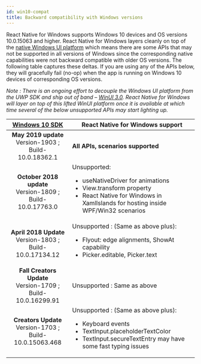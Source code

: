 ```yaml
---
id: win10-compat
title: Backward compatibility with Windows versions
---
```


React Native for Windows supports Windows 10 devices and OS versions 10.0.15063 and higher. React Native for Windows layers cleanly on top of the [native Windows UI platform](https://github.com/microsoft/microsoft-ui-xaml) which means there are some APIs that may not be supported in all versions of Windows since the corresponding native capabilities were not backward compatible with older OS versions. The following table captures these deltas. If you are using any of the APIs below, they will gracefully fail (no-op) when the app is running on Windows 10 devices of corresponding OS versions.

_Note : There is an ongoing effort to decouple the Windows UI platform from the UWP SDK and ship out of band – [WinUI 3.0](https://github.com/microsoft/microsoft-ui-xaml/blob/master/docs/roadmap.md#winui-3-q4-2019---2020). React Native for Windows will layer on top of this lifted WinUI platform once it is available at which time several of the below unsupported APIs may start lighting up._

| [Windows 10 SDK](https://developer.microsoft.com/en-us/windows/downloads/sdk-archive) | React Native for Windows support                                                                                                                                          |
| :-----------------------------------------------------------------------------------: | ------------------------------------------------------------------------------------------------------------------------------------------------------------------------------- |
|               **May 2019 update**<br> Version-1903 ; Build-10.0.18362.1               | **All APIs, scenarios supported**                                                                                                                                               |
|             **October 2018 update**<br> Version-1809 ; Build-10.0.17763.0             | Unsupported: <ul><li>useNativeDriver for animations</li><li>View.transform property</li><li>React Native for Windows in XamlIslands for hosting inside WPF/Win32 scenarios</li> |
|             **April 2018 Update**<br> Version-1803 ; Build-10.0.17134.12              | Unsupported : (Same as above plus): <ul><li>Flyout: edge alignments, ShowAt capability</li><li>Picker.editable, Picker.text</li>                                                |
|            **Fall Creators Update**<br> Version-1709 ; Build-10.0.16299.91            | Unsupported : Same as above                                                                                                                                                     |
|              **Creators Update**<br> Version-1703 ; Build-10.0.15063.468              | Unsupported : (Same as above plus): <ul><li>Keyboard events</li><li>TextInput.placeholderTextColor</li><li>TextInput.secureTextEntry may have some fast typing issues</li>      |
